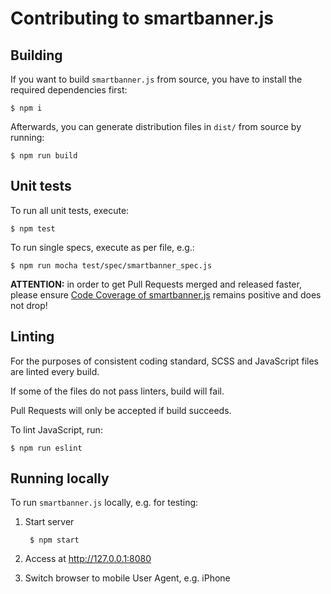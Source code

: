 # Contributing to smartbanner.js

## Building

If you want to build `smartbanner.js` from source, you have to install the required dependencies first:

    $ npm i

Afterwards, you can generate distribution files in `dist/` from source by running:

    $ npm run build

## Unit tests

To run all unit tests, execute:

    $ npm test

To run single specs, execute as per file, e.g.:

    $ npm run mocha test/spec/smartbanner_spec.js

__ATTENTION:__ in order to get Pull Requests merged and released faster, please ensure [Code Coverage of smartbanner.js](https://coveralls.io/github/ain/smartbanner.js) remains positive and does not drop!

## Linting

For the purposes of consistent coding standard, SCSS and JavaScript files are linted every build.

If some of the files do not pass linters, build will fail.

Pull Requests will only be accepted if build succeeds.

To lint JavaScript, run:

    $ npm run eslint

## Running locally

To run `smartbanner.js` locally, e.g. for testing:

1. Start server

        $ npm start

2. Access at http://127.0.0.1:8080
3. Switch browser to mobile User Agent, e.g. iPhone
